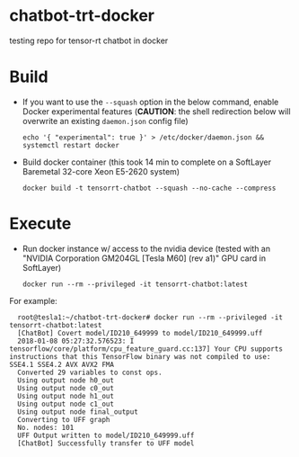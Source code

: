 # chatbot-trt-docker
testing repo for tensor-rt chatbot in docker

# Build

* If you want to use the `--squash` option in the below command, enable Docker experimental features (**CAUTION**: the shell redirection below will overwrite an existing `daemon.json` config file)

      echo '{ "experimental": true }' > /etc/docker/daemon.json && systemctl restart docker

* Build docker container (this took 14 min to complete on a SoftLayer Baremetal 32-core Xeon E5-2620 system)

      docker build -t tensorrt-chatbot --squash --no-cache --compress

# Execute

* Run docker instance w/ access to the nvidia device (tested with an "NVIDIA Corporation GM204GL [Tesla M60] (rev a1)" GPU card in SoftLayer)

      docker run --rm --privileged -it tensorrt-chatbot:latest
      
For example:

      root@tesla1:~/chatbot-trt-docker# docker run --rm --privileged -it tensorrt-chatbot:latest
      [ChatBot] Covert model/ID210_649999 to model/ID210_649999.uff
      2018-01-08 05:27:32.576523: I tensorflow/core/platform/cpu_feature_guard.cc:137] Your CPU supports instructions that this TensorFlow binary was not compiled to use: SSE4.1 SSE4.2 AVX AVX2 FMA
      Converted 29 variables to const ops.
      Using output node h0_out
      Using output node c0_out
      Using output node h1_out
      Using output node c1_out
      Using output node final_output
      Converting to UFF graph
      No. nodes: 101
      UFF Output written to model/ID210_649999.uff
      [ChatBot] Successfully transfer to UFF model
